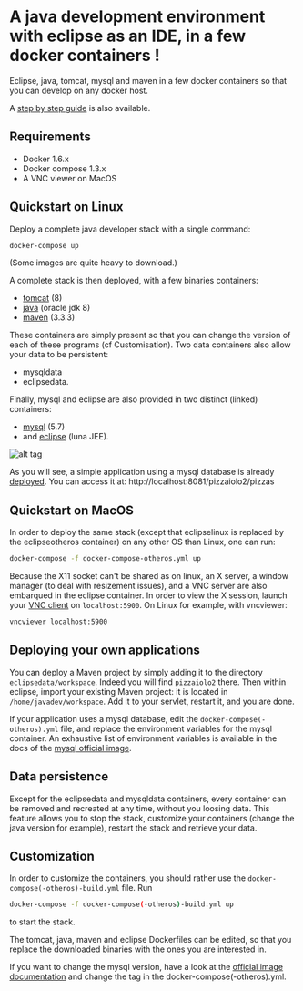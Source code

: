 # A java development environment with eclipse as an IDE, in a few docker containers !

Eclipse, java, tomcat, mysql and maven in a few docker containers so that you can develop on any docker host.

A [step by step guide](https://github.com/cwahl-Treeptik/jdev-env-java/blob/master/STEPBYSTEP.md) is also available.

## Requirements

* Docker 1.6.x
* Docker compose 1.3.x
* A VNC viewer on MacOS

## Quickstart on Linux

Deploy a complete java developer stack with a single command:
```sh
docker-compose up
```
(Some images are quite heavy to download.)

A complete stack is then deployed, with a few binaries containers:
* [tomcat](http://tomcat.apache.org/) (8)
* [java](https://www.oracle.com/java/index.html) (oracle jdk 8)
* [maven](https://maven.apache.org/) (3.3.3)

These containers are simply present so that you can change the version of each of these programs (cf Customisation). Two data containers also allow your data to be persistent:
* mysqldata
* eclipsedata.

Finally, mysql and eclipse are also provided in two distinct (linked) containers:
* [mysql](https://www.mysql.fr/) (5.7)
* and [eclipse](https://eclipse.org/downloads/) (luna JEE).

![alt tag](https://github.com/cwahl-Treeptik/jdev-env-java/blob/master/javadev.png)

As you will see, a simple application using a mysql database is already [deployed](http://localhost:8081/pizzaiolo2/pizzas). You can access it at:
http://localhost:8081/pizzaiolo2/pizzas

## Quickstart on MacOS

In order to deploy the same stack (except that eclipselinux is replaced by the eclipseotheros container) on any other OS than Linux, one can run:
```sh
docker-compose -f docker-compose-otheros.yml up
```

Because the X11 socket can't be shared as on linux, an X server, a window manager (to deal with resizement issues), and a VNC server are also embarqued in the eclipse container. In order to view the X session, launch your [VNC client](http://sourceforge.net/projects/cotvnc/) on `localhost:5900`. On Linux for example, with vncviewer:
```sh
vncviewer localhost:5900
```

## Deploying your own applications

You can deploy a Maven project by simply adding it to the directory `eclipsedata/workspace`. Indeed you will find `pizzaiolo2` there. Then within eclipse, import your existing Maven project: it is located in `/home/javadev/workspace`. Add it to your servlet, restart it, and you are done.

If your application uses a mysql database, edit the `docker-compose(-otheros).yml` file, and replace the environment variables for the mysql container. An exhaustive list of environment variables is available in the docs of the [mysql official image](https://registry.hub.docker.com/_/mysql/).


## Data persistence

Except for the eclipsedata and mysqldata containers, every container can be removed and recreated at any time, without you loosing data. This feature allows you to stop the stack, customize your containers (change the java version for example), restart the stack and retrieve your data.


## Customization

In order to customize the containers, you should rather use the `docker-compose(-otheros)-build.yml` file. Run
```sh
docker-compose -f docker-compose(-otheros)-build.yml up
```
to start the stack.

The tomcat, java, maven and eclipse Dockerfiles can be edited, so that you replace the downloaded binaries with the ones you are interested in.

If you want to change the mysql version, have a look at the [official image documentation](https://registry.hub.docker.com/_/mysql/) and change the tag in the docker-compose(-otheros).yml.
